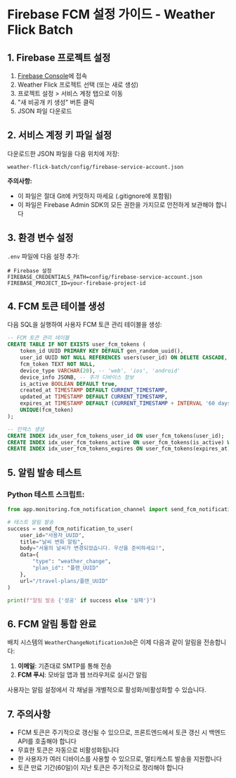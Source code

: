 # Firebase FCM 설정 가이드 - Weather Flick Batch

## 1. Firebase 프로젝트 설정

1. [Firebase Console](https://console.firebase.google.com/)에 접속
2. Weather Flick 프로젝트 선택 (또는 새로 생성)
3. 프로젝트 설정 > 서비스 계정 탭으로 이동
4. "새 비공개 키 생성" 버튼 클릭
5. JSON 파일 다운로드

## 2. 서비스 계정 키 파일 설정

다운로드한 JSON 파일을 다음 위치에 저장:
```
weather-flick-batch/config/firebase-service-account.json
```

**주의사항:**
- 이 파일은 절대 Git에 커밋하지 마세요 (.gitignore에 포함됨)
- 이 파일은 Firebase Admin SDK의 모든 권한을 가지므로 안전하게 보관해야 합니다

## 3. 환경 변수 설정

`.env` 파일에 다음 설정 추가:

```env
# Firebase 설정
FIREBASE_CREDENTIALS_PATH=config/firebase-service-account.json
FIREBASE_PROJECT_ID=your-firebase-project-id
```

## 4. FCM 토큰 테이블 생성

다음 SQL을 실행하여 사용자 FCM 토큰 관리 테이블을 생성:

```sql
-- FCM 토큰 관리 테이블
CREATE TABLE IF NOT EXISTS user_fcm_tokens (
    token_id UUID PRIMARY KEY DEFAULT gen_random_uuid(),
    user_id UUID NOT NULL REFERENCES users(user_id) ON DELETE CASCADE,
    fcm_token TEXT NOT NULL,
    device_type VARCHAR(20), -- 'web', 'ios', 'android'
    device_info JSONB, -- 추가 디바이스 정보
    is_active BOOLEAN DEFAULT true,
    created_at TIMESTAMP DEFAULT CURRENT_TIMESTAMP,
    updated_at TIMESTAMP DEFAULT CURRENT_TIMESTAMP,
    expires_at TIMESTAMP DEFAULT (CURRENT_TIMESTAMP + INTERVAL '60 days'), -- FCM 토큰 만료 기간
    UNIQUE(fcm_token)
);

-- 인덱스 생성
CREATE INDEX idx_user_fcm_tokens_user_id ON user_fcm_tokens(user_id);
CREATE INDEX idx_user_fcm_tokens_active ON user_fcm_tokens(is_active) WHERE is_active = true;
CREATE INDEX idx_user_fcm_tokens_expires ON user_fcm_tokens(expires_at);
```

## 5. 알림 발송 테스트

### Python 테스트 스크립트:

```python
from app.monitoring.fcm_notification_channel import send_fcm_notification_to_user

# 테스트 알림 발송
success = send_fcm_notification_to_user(
    user_id="사용자_UUID",
    title="날씨 변화 알림",
    body="서울의 날씨가 변경되었습니다. 우산을 준비하세요!",
    data={
        "type": "weather_change",
        "plan_id": "플랜_UUID"
    },
    url="/travel-plans/플랜_UUID"
)

print(f"알림 발송 {'성공' if success else '실패'}")
```

## 6. FCM 알림 통합 완료

배치 시스템의 `WeatherChangeNotificationJob`은 이제 다음과 같이 알림을 전송합니다:

1. **이메일**: 기존대로 SMTP를 통해 전송
2. **FCM 푸시**: 모바일 앱과 웹 브라우저로 실시간 알림

사용자는 알림 설정에서 각 채널을 개별적으로 활성화/비활성화할 수 있습니다.

## 7. 주의사항

- FCM 토큰은 주기적으로 갱신될 수 있으므로, 프론트엔드에서 토큰 갱신 시 백엔드 API를 호출해야 합니다
- 무효한 토큰은 자동으로 비활성화됩니다
- 한 사용자가 여러 디바이스를 사용할 수 있으므로, 멀티캐스트 발송을 지원합니다
- 토큰 만료 기간(60일)이 지난 토큰은 주기적으로 정리해야 합니다